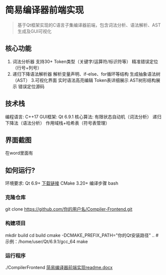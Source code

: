 # 简易编译器前端实现

> 基于Qt框架实现的C语言子集编译器前端，包含词法分析、语法解析、AST生成及GUI可视化

## 核心功能
1. 词法分析器
  	支持30+ Token类型（关键字/运算符/标识符等）
   	精准错误定位（行号+列号）
2. 递归下降语法解析器
   	解析变量声明、if-else、for循环等结构
生成抽象语法树（AST）
3.可视化界面
实时语法高亮编辑
  	Token表详细展示
 	 AST树形结构展示
 	错误定位源码

## 技术栈
编程语言: C++17
GUI框架: Qt 6.9.1
核心算法:
 	有限状态自动机（词法分析）
 	递归下降法（语法分析）
  	作用域栈+哈希表（符号表管理）

## 界面截图
在word里面有
## 如何运行?
环境要求:
Qt 6.9+ [下载链接](https://www.qt.io/download)
CMake 3.20+
编译步骤
bash
### 克隆仓库
git clone https://github.com/你的用户名/Compiler-Frontend.git

### 构建项目
mkdir build
cd build
cmake -DCMAKE_PREFIX_PATH="你的Qt安装路径" ..  #示例：/home/user/Qt/6.9.1/gcc_64
make

### 运行程序
./CompilerFrontend
[简易编译器前端实现readme.docx](https://github.com/user-attachments/files/21254809/readme.docx)

